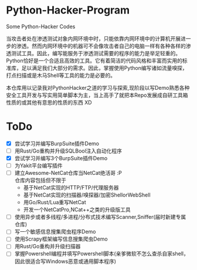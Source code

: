 # Python-Hacker-Program
 Some Python-Hacker Codes

当攻击者处在渗透测试对象内网环境中时，只能依靠内网环境中的计算机开展进一步的渗透。然而内网环境中的机器可不会像攻击者自己的电脑一样有各种各样的渗透测试工具。因此，编写能服务于渗透测试需要的程序的能力是举足轻重的。Python恰好是一个合适且高效的工具。它有着简洁的代码风格和丰富而实用的标准库，足以满足我们大部分的需求。因此，掌握使用Python编写诸如流量嗅探，打点扫描或是木马Shell等工具的能力是必要的。

本仓库用以记录我对PythonHacker之道的学习与探索,现阶段以写Demo熟悉各种安全工具开发与写实用简单脚本为主，当上高手了就把本Repo发展成自研工具箱性质的或其他有意思的性质的东西 XD

# ToDo
- [x] 尝试学习并编写BurpSuite插件Demo
- [ ] 用Rust/Go重构并升级SQLBool注入自动化程序
- [x] 尝试学习并编写3个BurpSuite插件Demo
- [ ] 为Yakit平台编写插件
- [ ] 建立Awesome-NetCat仓库当NetCat绝活哥 :P<br>仓库内容包括但不限于
  - 基于NetCat实现的HTTP/FTP/代理服务器
  - 基于NetCat实现的扫描器/嗅探器/加密ShellorWebShell
  - 用Go/Rust/Lua重写NetCat
  - 开发一个NetCatPro,NCat++之类的升级版工具
- [ ] 使用异步或者多线程/多进程/分布式技术编写Scanner,Sniffer(届时新建专属仓库)
- [ ] 写一个敏感信息搜集爬虫程序Demo
- [ ] 使用Scrapy框架编写信息搜集爬虫Demo
- [ ] 用Rust/Go重构并升级扫描器
- [ ] 掌握Powershell编程并填写Powershell脚本(亲爹微软不怎么查杀自家shell，因此很适合写Windows恶意或通用脚本程序)
